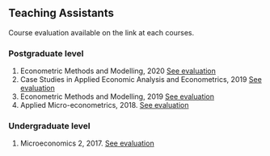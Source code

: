 ## Teaching Assistants
Course evaluation available on the link at each courses.

### Postgraduate level

1. Econometric Methods and Modelling, 2020 [See evaluation](https://jnmarshan.github.io/docs/jmCV_V2.pdf)
2. Case Studies in Applied Economic Analysis and Econometrics, 2019  [See evaluation](docs/selts/emet8002_2019.pdf)
3. Econometric Methods and Modelling, 2019 [See evaluation](docs/selts/emet8005_2019.pdf)
4. Applied Micro-econometrics, 2018. [See evaluation](docs/selts/emet8001_2018.pdf)

### Undergraduate level
1. Microeconomics 2, 2017. [See evaluation](https://jnmarshan.github.io/docs/jmCV_V2.pdf)


